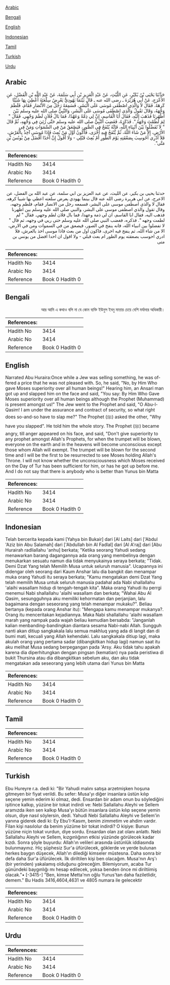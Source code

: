 [Arabic](#arabic)

[Bengali](#bengali)

[English](#english)

[Indonesian](#indonesian)

[Tamil](#tamil)

[Turkish](#turkish)

[Urdu](#urdu)

## Arabic


<div dir="rtl" lang="ar" style={{fontSize:'larger',backgroundColor:'#f8f9fa',padding:20}}>
حَدَّثَنَا يَحْيَى بْنُ بُكَيْرٍ، عَنِ اللَّيْثِ، عَنْ عَبْدِ الْعَزِيزِ بْنِ أَبِي سَلَمَةَ، عَنْ عَبْدِ اللَّهِ بْنِ الْفَضْلِ، عَنِ الأَعْرَجِ، عَنْ أَبِي هُرَيْرَةَ ـ رضى الله عنه ـ قَالَ بَيْنَمَا يَهُودِيٌّ يَعْرِضُ سِلْعَتَهُ أُعْطِيَ بِهَا شَيْئًا كَرِهَهُ‏.‏ فَقَالَ لاَ وَالَّذِي اصْطَفَى مُوسَى عَلَى الْبَشَرِ، فَسَمِعَهُ رَجُلٌ مِنَ الأَنْصَارِ فَقَامَ، فَلَطَمَ وَجْهَهُ، وَقَالَ تَقُولُ وَالَّذِي اصْطَفَى مُوسَى عَلَى الْبَشَرِ، وَالنَّبِيُّ صلى الله عليه وسلم بَيْنَ أَظْهُرِنَا فَذَهَبَ إِلَيْهِ، فَقَالَ أَبَا الْقَاسِمِ، إِنَّ لِي ذِمَّةً وَعَهْدًا، فَمَا بَالُ فُلاَنٍ لَطَمَ وَجْهِي‏.‏ فَقَالَ ‏"‏ لِمَ لَطَمْتَ وَجْهَهُ ‏"‏‏.‏ فَذَكَرَهُ، فَغَضِبَ النَّبِيُّ صلى الله عليه وسلم حَتَّى رُئِيَ فِي وَجْهِهِ، ثُمَّ قَالَ ‏"‏ لاَ تُفَضِّلُوا بَيْنَ أَنْبِيَاءِ اللَّهِ، فَإِنَّهُ يُنْفَخُ فِي الصُّورِ، فَيَصْعَقُ مَنْ فِي السَّمَوَاتِ وَمَنْ فِي الأَرْضِ، إِلاَّ مَنْ شَاءَ اللَّهُ، ثُمَّ يُنْفَخُ فِيهِ أُخْرَى، فَأَكُونُ أَوَّلَ مَنْ بُعِثَ فَإِذَا مُوسَى آخِذٌ بِالْعَرْشِ، فَلاَ أَدْرِي أَحُوسِبَ بِصَعْقَتِهِ يَوْمَ الطُّورِ أَمْ بُعِثَ قَبْلِي -‏ وَلَا أَقُولُ إِنَّ أَحَدًا أَفْضَلُ مِنْ يُونُسَ بْنِ مَتَّى"‏‏.‏
</div>
<div style={{backgroundColor:'#f8f9fa',padding:20, marginBottom: 10}}><table> <thead> <tr> <th>References:</th> <th></th> </tr> </thead> <tbody><tr><td>Hadith No</td><td>3414</td></tr><tr><td>Arabic No</td><td>3414</td></tr><tr><td>Reference</td><td>Book 0 Hadith 0</td></tr></tbody></table></div>


<div dir="rtl" lang="ar" style={{fontSize:'larger',backgroundColor:'#f8f9fa',padding:20}}>
حدثنا يحيى بن بكير، عن الليث، عن عبد العزيز بن ابي سلمة، عن عبد الله بن الفضل، عن الاعرج، عن ابي هريرة رضى الله عنه قال بينما يهودي يعرض سلعته اعطي بها شييا كرهه. فقال لا والذي اصطفى موسى على البشر، فسمعه رجل من الانصار فقام، فلطم وجهه، وقال تقول والذي اصطفى موسى على البشر، والنبي صلى الله عليه وسلم بين اظهرنا فذهب اليه، فقال ابا القاسم، ان لي ذمة وعهدا، فما بال فلان لطم وجهي. فقال " لم لطمت وجهه ". فذكره، فغضب النبي صلى الله عليه وسلم حتى ريي في وجهه، ثم قال " لا تفضلوا بين انبياء الله، فانه ينفخ في الصور، فيصعق من في السموات ومن في الارض، الا من شاء الله، ثم ينفخ فيه اخرى، فاكون اول من بعث فاذا موسى اخذ بالعرش، فلا ادري احوسب بصعقته يوم الطور ام بعث قبلي - ولا اقول ان احدا افضل من يونس بن متى
</div>
<div style={{backgroundColor:'#f8f9fa',padding:20, marginBottom: 10}}><table> <thead> <tr> <th>References:</th> <th></th> </tr> </thead> <tbody><tr><td>Hadith No</td><td>3414</td></tr><tr><td>Arabic No</td><td>3414</td></tr><tr><td>Reference</td><td>Book 0 Hadith 0</td></tr></tbody></table></div>

## Bengali


<div dir="rtl" lang="bn" style={{fontSize:'larger',backgroundColor:'#f8f9fa',padding:20}}>
আর আমি এ কথাও বলি না যে কোন ব্যক্তি ইউনুস ইবনু মাত্তার চেয়ে বেশি মর্যাদার অধিকারী।
</div>
<div style={{backgroundColor:'#f8f9fa',padding:20, marginBottom: 10}}><table> <thead> <tr> <th>References:</th> <th></th> </tr> </thead> <tbody><tr><td>Hadith No</td><td>3414</td></tr><tr><td>Arabic No</td><td>3414</td></tr><tr><td>Reference</td><td>Book 0 Hadith 0</td></tr></tbody></table></div>

## English


<div dir="ltr" lang="en" style={{fontSize:'larger',backgroundColor:'#f8f9fa',padding:20}}>
Narrated Abu Huraira:Once while a Jew was selling something, he was offered a price that he was not pleased with. So, he said, "No, by Him Who gave Moses superiority over all human beings!" Hearing him, an Ansari man got up and slapped him on the face and said, "You say: By Him Who Gave Moses superiority over all human beings although the Prophet (Muhammad) is present amongst us!" The Jew went to the Prophet and said, "O Abu-l-Qasim! I am under the assurance and contract of security, so what right does so-and-so have to slap me?" The Prophet (ﷺ) asked the other, "Why have you slapped". He told him the whole story. The Prophet (ﷺ) became angry, till anger appeared on his face, and said, "Don't give superiority to any prophet amongst Allah's Prophets, for when the trumpet will be blown, everyone on the earth and in the heavens will become unconscious except those whom Allah will exempt. The trumpet will be blown for the second time and I will be the first to be resurrected to see Moses holding Allah's Throne. I will not know whether the unconsciousness which Moses received on the Day of Tur has been sufficient for him, or has he got up before me. And I do not say that there is anybody who is better than Yunus bin Matta
</div>
<div style={{backgroundColor:'#f8f9fa',padding:20, marginBottom: 10}}><table> <thead> <tr> <th>References:</th> <th></th> </tr> </thead> <tbody><tr><td>Hadith No</td><td>3414</td></tr><tr><td>Arabic No</td><td>3414</td></tr><tr><td>Reference</td><td>Book 0 Hadith 0</td></tr></tbody></table></div>

## Indonesian


<div dir="ltr" lang="id" style={{fontSize:'larger',backgroundColor:'#f8f9fa',padding:20}}>
Telah bercerita kepada kami [Yahya bin Bukair] dari [Al Laits] dari ['Abdul 'Aziz bin Abu Salamah] dari ['Abdullah bin Al Fadlal] dari [Al A'raj] dari [Abu Hurairah radliallahu 'anhu] berkata; "Ketika seorang Yahudi sedang menawarkan barang dagangannya ada orang yang membelinya dengan menukarkan sesuatu namun dia tidak menyukainya seraya berkata; "Tidak. Demi Dzat Yang telah Memilih Musa untuk seluruh manusia". Ucapannya ini didengar oleh seorang dari Kaum Anshar lalu dia bangkit dan menampar muka orang Yahudi itu seraya berkata; "Kamu mengatakan demi Dzat Yang telah memilih Musa untuk seluruh manusia padahal ada Nabi shallallahu 'alaihi wasallam hidup di tengah-tengah kita". Maka orang Yahudi itu perrgi menemui Nabi shallallahu 'alaihi wasallam dan berkata; "Wahai Abu Al Qasim, sesungguhnya aku memiliki kehormatan dan perjanjian, lalu bagaimana dengan seseorang yang telah menampar mukaku?". Beliau bertanya (kepada orang Anshar itu): "Mengapa kamu menampar mukanya?. Orang itu menceritakan kejadiannya. Maka Nabi shallallahu 'alaihi wasallam marah yang nampak pada wajah beliau kemudian bersabda: "Janganlah kalian menbanding-bandingkan diantara sesama Nabi-nabi Allah. Sungguh nanti akan ditiup sangkakala lalu semua makhluq yang ada di langit dan di bumi mati, kecuali yang Allah kehendaki. Lalu sangkakala ditiup lagi, maka akulah orang yang pertama sadar (dibangkitkan hidup lagi) namun saat itu aku melihat Musa sedang berpegangan pada 'Arsy. Aku tidak tahu apakah karena dia diperhitungkan dengan pingsan (kematian) nya pada peristiwa di bukit Thursina atau dia dibangkitkan sebelum aku, dan aku tidak mengatakan ada seseorang yang lebih utama dari Yunus bin Matta
</div>
<div style={{backgroundColor:'#f8f9fa',padding:20, marginBottom: 10}}><table> <thead> <tr> <th>References:</th> <th></th> </tr> </thead> <tbody><tr><td>Hadith No</td><td>3414</td></tr><tr><td>Arabic No</td><td>3414</td></tr><tr><td>Reference</td><td>Book 0 Hadith 0</td></tr></tbody></table></div>

## Tamil


<div dir="ltr" lang="ta" style={{fontSize:'larger',backgroundColor:'#f8f9fa',padding:20}}>

</div>
<div style={{backgroundColor:'#f8f9fa',padding:20, marginBottom: 10}}><table> <thead> <tr> <th>References:</th> <th></th> </tr> </thead> <tbody><tr><td>Hadith No</td><td>3414</td></tr><tr><td>Arabic No</td><td>3414</td></tr><tr><td>Reference</td><td>Book 0 Hadith 0</td></tr></tbody></table></div>

## Turkish


<div dir="ltr" lang="tr" style={{fontSize:'larger',backgroundColor:'#f8f9fa',padding:20}}>
Ebu Hureyre r.a. dedi ki: "Bir Yahudi malını satışa arzetmişken hoşuna gitmeyen bir fiyat verildi. Bu sefer: Musa'yı diğer insanlara üstün kılıp seçene yemin ederim ki olmaz, dedi. Ensardan bir adam onun bu söylediğini işitince kalkıp, yüzüne bir tokat indirdi ve: Nebi Sallallahu Aleyhi ve Sellem aramızda iken sen kalkıp Musa'yı bütün insanlara üstün kılıp seçene yemin olsun, diye nasıl söylersin, dedi. Yahudi Nebi Sallallahu Aleyhi ve Sellem'in yanına giderek dedi ki: Ey Ebu'I-Kasım, benim zimmetim ve ahdim vardır. Filan kişi nasılolur da benim yüzüme bir tokat indirdi? O kişiye: Bunun yüzüne niçin tokat vurdun, diye sordu. Ensardan olan zat olanı anlattı. Nebi Sallallahu Aleyhi ve Sellem, kızgınlığının etkisi yüzünde görülecek kadar kızdı. Sonra şöyle buyurdu: Allah'ın velileri arasında üstünlük iddiasında bulunmayınız. Hiç şüphesiz Sur'a üfürülecek, göklerde ve yerde bulunan herkes baygın düşecek, Allah'ın dilediği kimseler müstesna. Daha sonra bir defa daha Sur'a üfürülecek. İlk diriltilen kişi ben olacağım. Musa'nın Arş'ı (bir yerinden) yakalamış olduğunu göreceğim. Bilemiyorum, acaba Tur günündeki baygınlığı mı hesap edilecek, yoksa benden önce mi diriltiimiş olacak."• [-3415-] "Ben, kimse Metta'nın oğlu Yunus'tan daha faziletlidir, demem." Bu Hadis 3416,4604,4631 ve 4805 numara ile gelecektir
</div>
<div style={{backgroundColor:'#f8f9fa',padding:20, marginBottom: 10}}><table> <thead> <tr> <th>References:</th> <th></th> </tr> </thead> <tbody><tr><td>Hadith No</td><td>3414</td></tr><tr><td>Arabic No</td><td>3414</td></tr><tr><td>Reference</td><td>Book 0 Hadith 0</td></tr></tbody></table></div>

## Urdu


<div dir="rtl" lang="ur" style={{fontSize:'larger',backgroundColor:'#f8f9fa',padding:20}}>

</div>
<div style={{backgroundColor:'#f8f9fa',padding:20, marginBottom: 10}}><table> <thead> <tr> <th>References:</th> <th></th> </tr> </thead> <tbody><tr><td>Hadith No</td><td>3414</td></tr><tr><td>Arabic No</td><td>3414</td></tr><tr><td>Reference</td><td>Book 0 Hadith 0</td></tr></tbody></table></div>